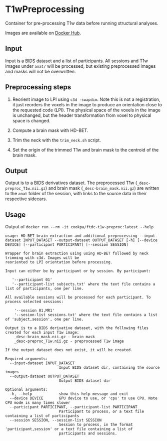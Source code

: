 # T1wPreprocessing

Container for pre-processing T1w data before running structural analyses.

Images are available on [Docker
Hub](https://hub.docker.com/repository/docker/cookpa/ftdc-t1w-preproc/general).

## Input

Input is a BIDS dataset and a list of participants. All sessions and T1w images under
`anat/` will be processed, but existing preprocessed images and masks will not be
overwritten.


## Preprocessing steps

1. Reorient image to LPI using `c3d -swapdim`. Note this is not a registration, it
   just reorders the voxels in the image to produce an orientation close to the requested
   code (LPI). The physical space of the voxels in the image is unchanged, but the header
   transformation from voxel to physical space is changed.

2. Compute a brain mask with HD-BET.

3. Trim the neck with the `trim_neck.sh` script.

4. Set the origin of the trimmed T1w and brain mask to the centroid of the brain mask.


## Output

Output is to a BIDS derivatives dataset. The preprocessed T1w (`_desc-preproc_T1w.nii.gz`)
and brain mask (`_desc-brain_mask.nii.gz`) are written to the `anat` folder of the
session, with links to the source data in their respective sidecars.


## Usage

Output of `docker run --rm -it cookpa/ftdc-t1w-preproc:latest --help`

```
usage: HD-BET brain extraction and additional preprocessing --input-dataset INPUT_DATASET --output-dataset OUTPUT_DATASET [-h] [--device DEVICE] [--participant PARTICIPANT] [--session SESSION]

Wrapper for brain extraction using using HD-BET followed by neck trimming with c3d. Images will be
reoriented to LPI orientation before processing.

Input can either be by participant or by session. By participant:

   '--participant 01'
   '--participant-list subjects.txt' where the text file contains a list of participants, one per line.

All available sessions will be processed for each participant. To process selected sessions:

    '--session 01,MR1'
    '--sesion-list sessions.txt' where the text file contains a list of 'subject,session', one per line.

Output is to a BIDS derivative dataset, with the following files created for each input T1w image:
    _desc-brain_mask.nii.gz - brain mask
    _desc-preproc_T1w.nii.gz - preprocessed T1w image

If the output dataset does not exist, it will be created.

Required arguments:
  --input-dataset INPUT_DATASET
                        Input BIDS dataset dir, containing the source images
  --output-dataset OUTPUT_DATASET
                        Output BIDS dataset dir

Optional arguments:
  -h, --help            show this help message and exit
  --device DEVICE       GPU device to use, or 'cpu' to use CPU. Note CPU mode is many times slower
  --participant PARTICIPANT, --participant-list PARTICIPANT
                        Participant to process, or a text file containing a list of participants
  --session SESSION, --session-list SESSION
                        Session to process, in the format 'participant,session' or a text file containing a list of
                        participants and sessions.

```